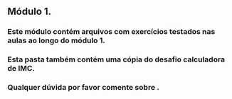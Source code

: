 ## Módulo 1.
### Este módulo contém arquivos com exercícios testados nas aulas ao longo do módulo 1.
### Esta pasta também contém uma cópia do desafio calculadora de IMC.
### Qualquer dúvida por favor comente sobre .
